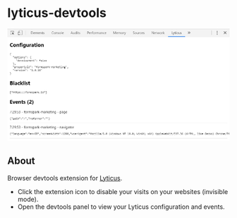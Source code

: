 #  lyticus-devtools

![Screenshot](./screenshot.png)

## About

Browser devtools extension for [Lyticus](https://lyticus.com?ref=lyticus-devtools-github-about).

* Click the extension icon to disable your visits on your websites (invisible mode).
* Open the devtools panel to view your Lyticus configuration and events.